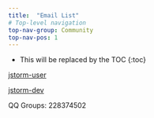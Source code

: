 ```yaml
---
title:  "Email List"
# Top-level navigation
top-nav-group: Community
top-nav-pos: 1
---
```


* This will be replaced by the TOC
{:toc}


[jstorm-user](https://groups.google.com/forum/#!forum/jstorm-user)

[jstorm-dev](mailto:jstorm-dev@list.alibaba-inc.com)

QQ Groups: 228374502 













